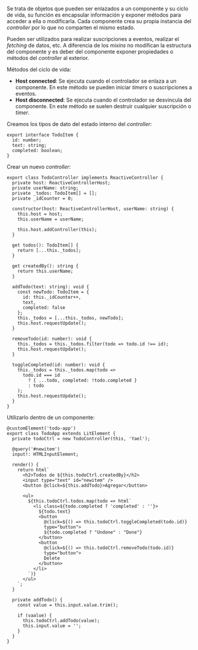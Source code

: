 Se trata de objetos que pueden ser enlazados a un componente y su ciclo de vida, su función es encapsular información y exponer métodos para acceder a ella o modificarla. Cada componente crea su propia instancia del *controller* por lo que no comparten el mismo estado.

Pueden ser utilizados para realizar suscripciones a eventos, realizar el *fetching* de datos, etc. A diferencia de los *mixins* no modifican la estructura del componente y es deber del componente exponer propiedades o métodos del *controller* al exterior.

Métodos del ciclo de vida:

- **Host connected**: Se ejecuta cuando el controlador se enlaza a un componente. En este método se pueden iniciar *timers* o suscripciones a eventos.
- **Host disconnected**: Se ejecuta cuando el controlador se desvincula del componente. En este método se suelen destruir cualquier suscripción o *timer*.

Creamos los tipos de dato del estado interno del *controller*:

```
export interface TodoItem {
  id: number;
  text: string;
  completed: boolean;
}
```

Crear un nuevo *controller*:

```
export class TodoController implements ReactiveController {
  private host: ReactiveControllerHost;
  private userName: string;
  private _todos: TodoItem[] = [];
  private _idCounter = 0;

  constructor(host: ReactiveControllerHost, userName: string) {
    this.host = host;
    this.userName = userName;

	this.host.addController(this);
  }

  get todos(): TodoItem[] {
    return [...this._todos];
  }

  get createdBy(): string {
    return this.userName;
  }

  addTodo(text: string): void {
    const newTodo: TodoItem = {
      id: this._idCounter++,
      text,
      completed: false
    };
    this._todos = [...this._todos, newTodo];
    this.host.requestUpdate();
  }

  removeTodo(id: number): void {
    this._todos = this._todos.filter(todo => todo.id !== id);
    this.host.requestUpdate();
  }

  toggleCompleted(id: number): void {
    this._todos = this._todos.map(todo =>
      todo.id === id
        ? { ...todo, completed: !todo.completed }
        : todo
    );
    this.host.requestUpdate();
  }
}
```

Utilizarlo dentro de un componente:

```
@customElement('todo-app')
export class TodoApp extends LitElement {
  private todoCtrl = new TodoController(this, 'Yael');

  @query('#newitem')
  input!: HTMLInputElement;

  render() {
    return html`
      <h2>Todos de ${this.todoCtrl.createdBy}</h2>
      <input type="text" id="newitem" />
      <button @click=${this.addTodo}>Agregar</button>
      
      <ul>
        ${this.todoCtrl.todos.map(todo => html`
          <li class=${todo.completed ? 'completed' : ''}>
            ${todo.text}
            <button 
              @click=${() => this.todoCtrl.toggleCompleted(todo.id)}
              type="button">
              ${todo.completed ? "Undone" : "Done"}
            </button>
            <button 
              @click=${() => this.todoCtrl.removeTodo(todo.id)}
              type="button">
              Delete
            </button>
          </li>
        `)}
      </ul>
    `;
  }

  private addTodo() {
	const value = this.input.value.trim();

    if (vaalue) {
      this.todoCtrl.addTodo(value);
      this.input.value = '';
    }
  }
}
```